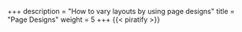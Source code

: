 +++
description = "How to vary layouts by using page designs"
title = "Page Designs"
weight = 5
+++
{{< piratify >}}